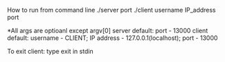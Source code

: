 How to run from command line
./server port
./client username IP_address port

*All args are optioanl except argv[0]
server default: 
port - 13000
client default:
username - CLIENT; IP address - 127.0.0.1(localhost); port - 13000

To exit client: type exit in stdin 
